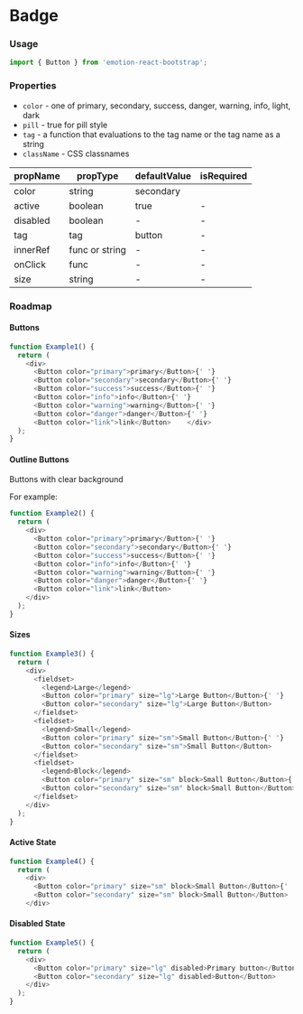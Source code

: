 # Badge

### Usage

```js
import { Button } from 'emotion-react-bootstrap';
```

<!-- STORY -->

### Properties

* `color` - one of primary, secondary, success, danger, warning, info, light, dark
* `pill`  - true for pill style
* `tag`   - a function that evaluations to the tag name or the tag name as a string
* `className` - CSS classnames

| propName   | propType      | defaultValue | isRequired |
| -----------| --------------| ------------ | ---------- |
| color      | string        | secondary    |            |
| active     | boolean       | true         | -          |
| disabled   | boolean       | -            | -          |
| tag        | tag           | button       | -          |
| innerRef   | func or string| -            | -          |
| onClick    | func          | -            | -          |
| size       | string        | -            | -          |

### Roadmap

#### Buttons

```js
function Example1() {
  return (
    <div>
      <Button color="primary">primary</Button>{' '}
      <Button color="secondary">secondary</Button>{' '}
      <Button color="success">success</Button>{' '}
      <Button color="info">info</Button>{' '}
      <Button color="warning">warning</Button>{' '}
      <Button color="danger">danger</Button>{' '}
      <Button color="link">link</Button>    </div>
  );
}
```

#### Outline Buttons

Buttons with clear background

For example:

```js
function Example2() {
  return (
    <div>
      <Button color="primary">primary</Button>{' '}
      <Button color="secondary">secondary</Button>{' '}
      <Button color="success">success</Button>{' '}
      <Button color="info">info</Button>{' '}
      <Button color="warning">warning</Button>{' '}
      <Button color="danger">danger</Button>{' '}
      <Button color="link">link</Button>
    </div>
  );
}
```

#### Sizes

```js
function Example3() {
  return (
    <div>
      <fieldset>
        <legend>Large</legend>
        <Button color="primary" size="lg">Large Button</Button>{' '}
        <Button color="secondary" size="lg">Large Button</Button>
      </fieldset>
      <fieldset>
        <legend>Small</legend>
        <Button color="primary" size="sm">Small Button</Button>{' '}
        <Button color="secondary" size="sm">Small Button</Button>
      </fieldset>
      <fieldset>
        <legend>Block</legend>
        <Button color="primary" size="sm" block>Small Button</Button>{' '}
        <Button color="secondary" size="sm" block>Small Button</Button>
      </fieldset>
    </div>
  );
}

```

#### Active State
```js
function Example4() {
  return (
    <div>
      <Button color="primary" size="sm" block>Small Button</Button>{' '}
      <Button color="secondary" size="sm" block>Small Button</Button>
    </div>
```

#### Disabled State

```js
function Example5() {
  return (
    <div>
      <Button color="primary" size="lg" disabled>Primary button</Button>{' '}
      <Button color="secondary" size="lg" disabled>Button</Button>
    </div>
  );
}
```